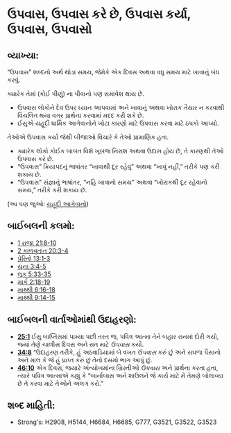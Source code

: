 # ઉપવાસ, ઉપવાસ કરે છે, ઉપવાસ કર્યા, ઉપવાસ, ઉપવાસો 

## વ્યાખ્યા: 

“ઉપવાસ” શબ્દનો અર્થ થોડા સમય, જેમેકે એક દિવસ અથવા વધુ સમય માટે ખાવાનું બંધ કરવું.

ક્યારેક તેમાં (કોઈ પીણું) ના પીવાનો પણ સમાવેશ થાય છે.

* ઉપવાસ લોકોને દેવ ઉપર ધ્યાન આપવામાં અને ખાવાનું અથવા ખોરાક તૈયાર ન કરવાથી વિચલિત થયા વગર પ્રાર્થના કરવામાં મદદ કરી શકે છે.
* ઈસુએ યહૂદી ધાર્મિક આગેવાનોને ખોટા કારણો માટે ઉપવાસ કરવા માટે ઠપકો આપ્યો.

તેઓએ ઉપવાસ કર્યા જેથી બીજાઓ વિચારે કે તેઓ પ્રામાણિક હતા.

* ક્યારેક લોકો કોઈક બાબત વિશે ખૂબજ નિરાશ અથવા ઉદાસ હોય છે, તે કારણથી તેઓ ઉપવાસ કરે છે.
* “ઉપવાસ” ક્રિયાપદનું ભાષાંતર “ખાવાથી દૂર રહેવું” અથવા “ખાવું નહીં,” તરીકે પણ કરી શકાય છે.
* “ઉપવાસ” સંજ્ઞાનું ભાષાંતર, “નહિ ખાવાનો સમય” અથવા “ખોરાકથી દૂર રહેવાનો સમય,” તરીકે કરી શકાય છે.

(આ પણ જુઓ: [યહૂદી આગેવાનો](../other/jewishleaders.md))

## બાઈબલની કલમો: 

* [1 રાજા 21:8-10](rc://gu/tn/help/1ki/21/08)
* [2 કાળવૃતાંત 20:3-4](rc://gu/tn/help/2ch/20/03)
* [પ્રેરિતો 13:1-3](rc://gu/tn/help/act/13/01)
* [યૂના 3:4-5](rc://gu/tn/help/jon/03/04)
* [લૂક 5:33-35](rc://gu/tn/help/luk/05/33)
* [માર્ક 2:18-19](rc://gu/tn/help/mrk/02/18)
* [માથ્થી 6:16-18](rc://gu/tn/help/mat/06/16)
* [માથ્થી 9:14-15](rc://gu/tn/help/mat/09/14)

## બાઈબલની વાર્તાઓમાંથી ઉદાહરણો: 

* __[25:1](rc://gu/tn/help/obs/25/01)__ ઈસુ બાપ્તિસમાં પામ્યા પછી તરત જ, પવિત્ર આત્મા તેને બહાર રાનમાં દોરી ગયો, જ્યાં તેણે ચાલીસ દિવસ અને રાત માટે _ઉપવાસ_ કર્યો.
* __[34:8](rc://gu/tn/help/obs/34/08)__ “ઉદાહરણ તરીકે, હું  અઠવાડિયામાં  બે વખત _ઉપવાસ_ કરું છું અને સઘળા પૈસાનો અને માલ કે જે હું પ્રાપ્ત કરું છું તેનો દસમો ભાગ આપું છું.
* __[46:10](rc://gu/tn/help/obs/46/10)__ એક દિવસ, જયારે અંત્યોખમાંના ખ્રિસ્તીઓ  _ઉપવાસ_ અને પ્રાર્થના કરતા હતા, ત્યારે પવિત્ર આત્માએ કહ્યું કે “બાર્નાબાસ અને શાઉલને જે કાર્ય માટે મેં તેમણે બોલાવ્યા છે તે કરવા માટે તેઓને અલગ કરો.”

## શબ્દ માહિતી: 

* Strong's: H2908, H5144, H6684, H6685, G777, G3521, G3522, G3523
